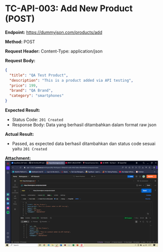 # TC-API-003: Add New Product (POST)

**Endpoint:** https://dummyjson.com/products/add

**Method:** POST

**Request Header:** Content-Type: application/json

**Request Body:**

```json
{
  "title": "QA Test Product",
  "description": "This is a product added via API testing",
  "price": 199,
  "brand": "QA Brand",
  "category": "smartphones"
}

```

**Expected Result:**
- Status Code: `201 Created`
- Response Body: Data yang berhasil ditambahkan dalam format raw json

**Actual Result:**
- Passed, as expected data berhasil ditambahkan dan status code sesuai yaitu `201 Created`
  
**Attachment:**
![Add new data](../documentations/TC-API-003.png)
